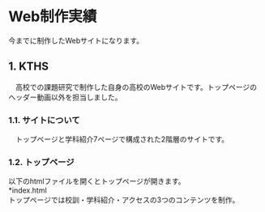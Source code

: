 Web制作実績
====
今までに制作したWebサイトになります。


## 1. KTHS
　高校での課題研究で制作した自身の高校のWebサイトです。トップページのヘッダー動画以外を担当しました。　　

### 1.1. サイトについて
　トップページと学科紹介7ページで構成された2階層のサイトです。
 
 ### 1.2. トップページ
 以下のhtmlファイルを開くとトップページが開きます。  
 *index.html  
 トップページでは校訓・学科紹介・アクセスの3つのコンテンツを制作。  
　

